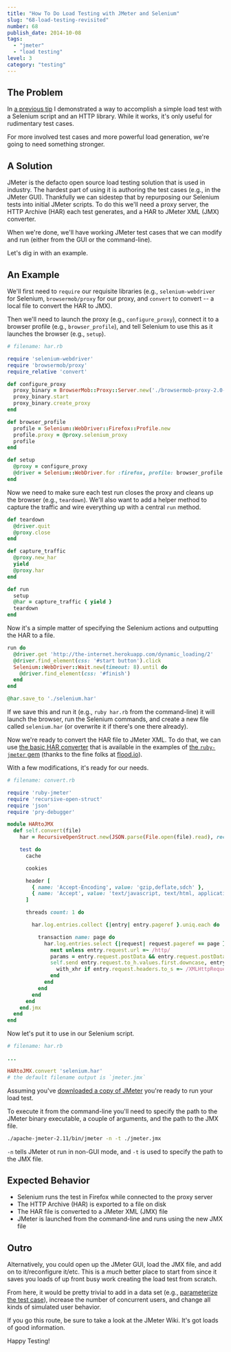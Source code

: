 ```yaml
---
title: "How To Do Load Testing with JMeter and Selenium"
slug: "68-load-testing-revisited"
number: 68
publish_date: 2014-10-08
tags:
  - "jmeter"
  - "load testing"
level: 3
category: "testing"
---
```


## The Problem

In [a previous tip](http://elementalselenium.com/tips/48-load-testing) I demonstrated a way to accomplish a simple load test with a Selenium script and an HTTP library. While it works, it's only useful for rudimentary test cases.

For more involved test cases and more powerful load generation, we're going to need something stronger.

## A Solution

JMeter is the defacto open source load testing solution that is used in industry. The hardest part of using it is authoring the test cases (e.g., in the JMeter GUI). Thankfully we can sidestep that by repurposing our Selenium tests into initial JMeter scripts. To do this we'll need a proxy server, the HTTP Archive (HAR) each test generates, and a HAR to JMeter XML (JMX) converter.

When we're done, we'll have working JMeter test cases that we can modify and run (either from the GUI or the command-line).

Let's dig in with an example.

## An Example

We'll first need to `require` our requisite libraries (e.g., `selenium-webdriver` for Selenium, `browsermob/proxy` for our proxy, and `convert` to convert -- a local file to convert the HAR to JMX).

Then we'll need to launch the proxy (e.g., `configure_proxy`), connect it to a browser profile (e.g., `browser_profile`), and tell Selenium to use this as it launches the browser (e.g., `setup`).

```ruby
# filename: har.rb

require 'selenium-webdriver'
require 'browsermob/proxy'
require_relative 'convert'

def configure_proxy
  proxy_binary = BrowserMob::Proxy::Server.new('./browsermob-proxy-2.0-beta-9/bin/browsermob-proxy')
  proxy_binary.start
  proxy_binary.create_proxy
end

def browser_profile
  profile = Selenium::WebDriver::Firefox::Profile.new
  profile.proxy = @proxy.selenium_proxy
  profile
end

def setup
  @proxy = configure_proxy
  @driver = Selenium::WebDriver.for :firefox, profile: browser_profile
end
```

Now we need to make sure each test run closes the proxy and cleans up the browser (e.g., `teardown`). We'll also want to add a helper method to capture the traffic and wire everything up with a central `run` method.

```ruby
def teardown
  @driver.quit
  @proxy.close
end

def capture_traffic
  @proxy.new_har
  yield
  @proxy.har
end

def run
  setup
  @har = capture_traffic { yield }
  teardown
end
```

Now it's a simple matter of specifying the Selenium actions and outputting the HAR to a file.

```ruby
run do
  @driver.get 'http://the-internet.herokuapp.com/dynamic_loading/2'
  @driver.find_element(css: '#start button').click
  Selenium::WebDriver::Wait.new(timeout: 8).until do
    @driver.find_element(css: '#finish')
  end
end

@har.save_to './selenium.har'
```

If we save this and run it (e.g., `ruby har.rb` from the command-line) it will launch the browser, run the Selenium commands, and create a new file called `selenium.har` (or overwrite it if there's one there already).

Now we're ready to convert the HAR file to JMeter XML. To do that, we can use [the basic HAR converter](https://github.com/flood-io/ruby-jmeter/blob/master/examples/basic_har.rb) that is available in the examples of [the `ruby-jmeter` gem](https://github.com/flood-io/ruby-jmeter) (thanks to the fine folks at [flood.io](https://flood.io/)).

With a few modifications, it's ready for our needs.

```ruby
# filename: convert.rb

require 'ruby-jmeter'
require 'recursive-open-struct'
require 'json'
require 'pry-debugger'

module HARtoJMX
  def self.convert(file)
    har = RecursiveOpenStruct.new(JSON.parse(File.open(file).read), recurse_over_arrays: true)

    test do
      cache

      cookies

      header [ 
        { name: 'Accept-Encoding', value: 'gzip,deflate,sdch' },
        { name: 'Accept', value: 'text/javascript, text/html, application/xml, text/xml, */*' }
      ]

      threads count: 1 do

        har.log.entries.collect {|entry| entry.pageref }.uniq.each do |page|

          transaction name: page do
            har.log.entries.select {|request| request.pageref == page }.each do |entry|
              next unless entry.request.url =~ /http/
              params = entry.request.postData && entry.request.postData.params.collect {|param| [param.name, param.value] }.flatten
              self.send entry.request.to_h.values.first.downcase, entry.request.url, fill_in: Hash[*params] do
                with_xhr if entry.request.headers.to_s =~ /XMLHttpRequest/
              end
            end
          end
        end
      end
    end.jmx
  end
end
```

Now let's put it to use in our Selenium script.

```ruby
# filename: har.rb

...

HARtoJMX.convert 'selenium.har'
# the default filename output is `jmeter.jmx`
```

Assuming you've [downloaded a copy of JMeter](http://jmeter.apache.org/download_jmeter.cgi) you're ready to run your load test.

To execute it from the command-line you'll need to specify the path to the JMeter binary executable, a couple of arguments, and the path to the JMX file.

```sh
./apache-jmeter-2.11/bin/jmeter -n -t ./jmeter.jmx
```

`-n` tells JMeter ot run in non-GUI mode, and `-t` is used to specify the path to the JMX file.

## Expected Behavior

+ Selenium runs the test in Firefox while connected to the proxy server
+ The HTTP Archive (HAR) is exported to a file on disk
+ The HAR file is converted to a JMeter XML (JMX) file
+ JMeter is launched from the command-line and runs using the new JMX file

## Outro

Alternatively, you could open up the JMeter GUI, load the JMX file, and add on to it/reconfigure it/etc. This is a _much_ better place to start from since it saves you loads of up front busy work creating the load test from scratch.

From here, it would be pretty trivial to add in a data set (e.g., [parameterize the test case](https://wiki.apache.org/jmeter/JMeterFAQ#How_do_I_parameterize_my_JMeter_test_cases.3F)), increase the number of concurrent users, and change all kinds of simulated user behavior.

If you go this route, be sure to take a look at the JMeter Wiki. It's got loads of good information.

Happy Testing!
